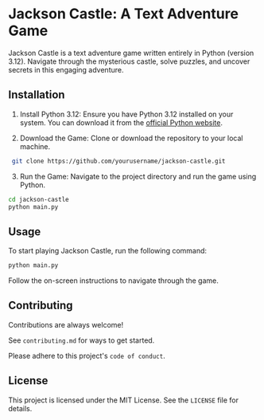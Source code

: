 
#  Jackson Castle: A Text Adventure Game


Jackson Castle is a text adventure game written entirely in Python (version 3.12). Navigate through the mysterious castle, solve puzzles, and uncover secrets in this engaging adventure.

## Installation

1. Install Python 3.12: Ensure you have Python 3.12 installed on your system. You can download it from the [official Python website](https://www.python.org/downloads/).

2. Download the Game: Clone or download the repository to your local machine.
```sh
 git clone https://github.com/yourusername/jackson-castle.git
 ```
 3. Run the Game: Navigate to the project directory and run the game using Python.

 ```sh
 cd jackson-castle
python main.py
```
   
## Usage
To start playing Jackson Castle, run the following command:
```sh
python main.py
```
Follow the on-screen instructions to navigate through the game.


## Contributing

Contributions are always welcome!

See `contributing.md` for ways to get started.

Please adhere to this project's `code of conduct`.


## License

This project is licensed under the MIT License. See the `LICENSE` file for details.


